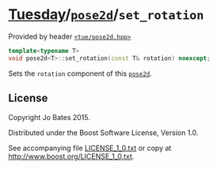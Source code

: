 [Tuesday](../../../README.md)/[`pose2d`](../../headers/pose2d.md)/`set_rotation`
================================================================================
Provided by header [`<tue/pose2d.hpp>`](../../headers/pose2d.md)

```c++
template<typename T>
void pose2d<T>::set_rotation(const T& rotation) noexcept;
```

Sets the `rotation` component of this [`pose2d`](../../headers/pose2d.md).

License
-------
Copyright Jo Bates 2015.

Distributed under the Boost Software License, Version 1.0.

See accompanying file [LICENSE_1_0.txt](../../../LICENSE_1_0.txt) or copy at
http://www.boost.org/LICENSE_1_0.txt.
